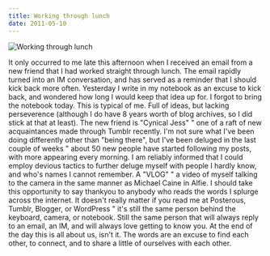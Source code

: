 ```yaml
---
title: Working through lunch
date: 2011-05-10
---
```


![Working through lunch](https://source.unsplash.com/Pll7AP6NFpY/1600x900)

It only occurred to me late this afternoon when I received an email from a new friend that I had worked straight through lunch. The email rapidly turned into an IM conversation, and has served as a reminder that I should kick back more often. Yesterday I write in my notebook as an excuse to kick back, and wondered how long I would keep that idea up for. I forgot to bring the notebook today. This is typical of me. Full of ideas, but lacking perseverence (although I do have 8 years worth of blog archives, so I did stick at that at least). The new friend is "Cynical Jess" " one of a raft of new acquaintances made through Tumblr recently. I'm not sure what I've been doing differently other than "being there", but I've been deluged in the last couple of weeks " about 50 new people have started following my posts, with more appearing every morning. I am reliably informed that I could employ devious tactics to further deluge myself with people I hardly know, and who's names I cannot remember. A "VLOG" " a video of myself talking to the camera in the same manner as Michael Caine in Alfie. I should take this opportunity to say thankyou to anybody who reads the words I splurge across the internet. It doesn't really matter if you read me at Posterous, Tumblr, Blogger, or WordPress " it's still the same person behind the keyboard, camera, or notebook. Still the same person that will always reply to an email, an IM, and will always love getting to know you. At the end of the day this is all about us, isn't it. The words are an excuse to find each other, to connect, and to share a little of ourselves with each other.